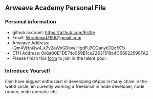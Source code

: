## Arweave Academy Personal File

### Personal information

- github account: https://github.com/FiiXie
- Email: fikriahmad7156@gmail.com
- Arweave Address: lQm4VHnQw4_k7v2eWnGDlowlHgdFu7CQanytOQofX7s
- ETH Address: 0x8a00EFDE7de959B1ce22631519a4C66822598FA2
- Please finish this [form](https://docs.google.com/forms/d/e/1FAIpQLSfWA5fIIcBgmRppm3jNz5vmf9Mai_QMVil-2pO4r7YKn_Zhtw/viewform?usp=sf_link) to join in the talent pool.

### Introduce Yourself
 i'am have biggest enthusiast in developing dApps in many chain in the web3 circle, im curently working a freelance in node developer, node runner, node operator etc